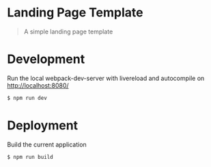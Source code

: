 Landing Page Template
===========
> A simple landing page template

# Development
Run the local webpack-dev-server with livereload and autocompile on [http://localhost:8080/](http://localhost:8080/)
```sh
$ npm run dev
```
# Deployment
Build the current application
```sh
$ npm run build
```
